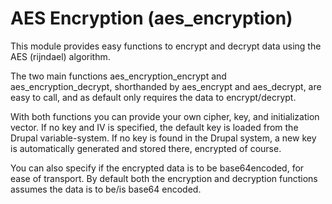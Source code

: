 # AES Encryption (aes_encryption)

This module provides easy functions to encrypt and decrypt data using the AES (rijndael) algorithm.

The two main functions aes_encryption_encrypt and aes_encryption_decrypt, shorthanded by aes_encrypt and aes_decrypt, are easy to call, and as default only requires the data to encrypt/decrypt.

With both functions you can provide your own cipher, key, and initialization vector. If no key and IV is specified, the default key is loaded from the Drupal variable-system. If no key is found in the Drupal system, a new key is automatically generated and stored there, encrypted of course.

You can also specify if the encrypted data is to be base64encoded, for ease of transport. By default both the encryption and decryption functions assumes the data is to be/is base64 encoded.
